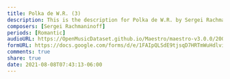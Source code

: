 ```yaml
---
title: Polka de W.R. (3)
description: This is the description for Polka de W.R. by Sergei Rachmaninoff
composers: [Sergei Rachmaninoff]
periods: [Romantic]
audioURL: https://OpenMusicDataset.github.io/Maestro/maestro-v3.0.0/2004/MIDI-Unprocessed_SMF_13_01_2004_01-05_ORIG_MID--AUDIO_13_R1_2004_12_Track12_wav.midi
formURL: https://docs.google.com/forms/d/e/1FAIpQLSdE9tjsqD7HRTmWuHdlviUSp726LeDEXucjBIbxIdY7TBUT8A/viewform
comments: true
share: true
date: 2021-08-08T07:43:13-06:00
---
```

